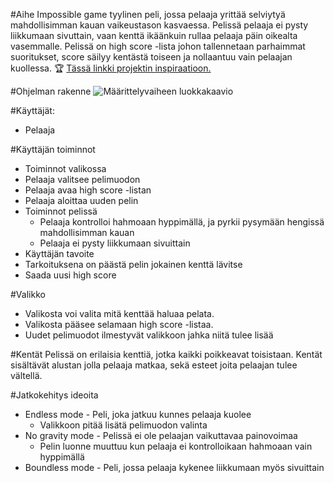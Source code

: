 #Aihe
Impossible game tyylinen peli, jossa pelaaja yrittää selviytyä mahdollisimman kauan vaikeustason kasvaessa.
Pelissä pelaaja ei pysty liikkumaan sivuttain, vaan kenttä ikäänkuin rullaa pelaaja päin oikealta vasemmalle.
Pelissä on high score -lista johon tallennetaan parhaimmat suoritukset, score säilyy kentästä toiseen 
ja nollaantuu vain pelaajan kuollessa. :trophy:
[Tässä linkki projektin inspiraatioon.](http://impossiblegame.org/the-impossible-game/)

#Ohjelman rakenne
![Määrittelyvaiheen luokkakaavio](/kaaviot/mv_luokkakaavio.png)

#Käyttäjät: 
* Pelaaja

#Käyttäjän toiminnot
* Toiminnot valikossa
 * Pelaaja valitsee pelimuodon
 * Pelaaja avaa high score -listan
 * Pelaaja aloittaa uuden pelin
* Toiminnot pelissä
  * Pelaaja kontrolloi hahmoaan hyppimällä, ja pyrkii pysymään hengissä mahdollisimman kauan
  * Pelaaja ei pysty liikkumaan sivuittain
* Käyttäjän tavoite
 * Tarkoituksena on päästä pelin jokainen kenttä lävitse
 * Saada uusi high score

#Valikko
* Valikosta voi valita mitä kenttää haluaa pelata.
* Valikosta pääsee selamaan high score -listaa.
* Uudet pelimuodot ilmestyvät valikkoon jahka niitä tulee lisää

#Kentät
Pelissä on erilaisia kenttiä, jotka kaikki poikkeavat toisistaan.
Kentät sisältävät alustan jolla pelaaja matkaa, sekä esteet joita pelaajan tulee vältellä.

#Jatkokehitys ideoita
* Endless mode - Peli, joka jatkuu kunnes pelaaja kuolee
  * Valikkoon pitää lisätä pelimuodon valinta
* No gravity mode - Pelissä ei ole pelaajan vaikuttavaa painovoimaa
  * Pelin luonne muuttuu kun pelaaja ei kontrolloikaan hahmoaan vain hyppimällä
* Boundless mode - Peli, jossa pelaaja kykenee liikkumaan myös sivuittain

